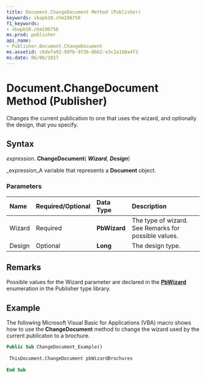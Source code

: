```yaml
---
title: Document.ChangeDocument Method (Publisher)
keywords: vbapb10.chm196756
f1_keywords:
- vbapb10.chm196756
ms.prod: publisher
api_name:
- Publisher.Document.ChangeDocument
ms.assetid: c6defa92-99fb-973b-6bb2-e3c2a1b0a4f3
ms.date: 06/08/2017
---
```



# Document.ChangeDocument Method (Publisher)

Changes the current publication to one that uses the wizard, and optionally the design, that you specify.


## Syntax

 _expression_. **ChangeDocument**( **_Wizard_**, **_Design_**)

 _expression_A variable that represents a **Document** object.


### Parameters



|**Name**|**Required/Optional**|**Data Type**|**Description**|
|:-----|:-----|:-----|:-----|
|Wizard|Required| **PbWizard**|The type of wizard. See Remarks for possible values.|
|Design|Optional| **Long**|The design type.|

## Remarks

Possible values for the Wizard parameter are declared in the **[PbWizard](pbwizard-enumeration-publisher.md)** enumeration in the Publisher type library.


## Example

The following Microsoft Visual Basic for Applications (VBA) macro shows how to use the **ChangeDocument** method to change the wizard used by the current publicaton to a brochure.


```vb
Public Sub ChangeDocument_Example() 
 
 ThisDocument.ChangeDocument pbWizardBrochures 
 
End Sub
```


